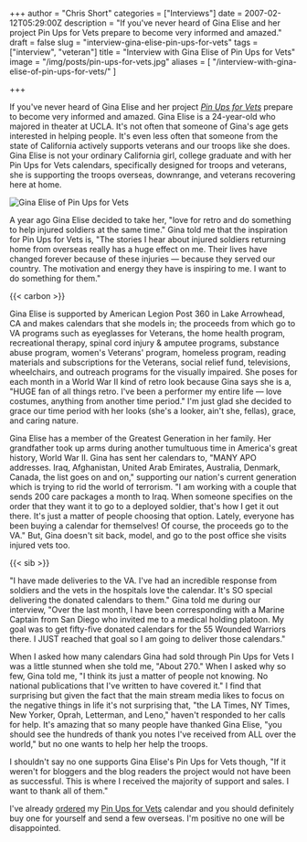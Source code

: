 +++
author = "Chris Short"
categories = ["Interviews"]
date = 2007-02-12T05:29:00Z
description = "If you've never heard of Gina Elise and her project Pin Ups for Vets prepare to become very informed and amazed."
draft = false
slug = "interview-gina-elise-pin-ups-for-vets"
tags = ["interview", "veteran"]
title = "Interview with Gina Elise of Pin Ups for Vets"
image = "/img/posts/pin-ups-for-vets.jpg"
aliases = [
    "/interview-with-gina-elise-of-pin-ups-for-vets/"
    ]

+++

If you've never heard of Gina Elise and her project [*Pin Ups for Vets*](http://www.pinupsforvets.com/) prepare to become very informed and amazed. Gina Elise is a 24-year-old who majored in theater at UCLA. It's not often that someone of Gina's age gets interested in helping people. It's even less often that someone from the state of California actively supports veterans and our troops like she does. Gina Elise is not your ordinary California girl, college graduate and with her Pin Ups for Vets calendars, specifically designed for troops and veterans, she is supporting the troops overseas, downrange, and veterans recovering here at home.

![Gina Elise of Pin Ups for Vets](/img/posts/pin-ups-for-vets-gina-elise.jpg)

A year ago Gina Elise decided to take her, "love for retro and do something to help injured soldiers at the same time." Gina told me that the inspiration for Pin Ups for Vets is, "The stories I hear about injured soldiers returning home from overseas really has a huge effect on me. Their lives have changed forever because of these injuries — because they served our country. The motivation and energy they have is inspiring to me. I want to do something for them."

{{< carbon >}}

Gina Elise is supported by American Legion Post 360 in Lake Arrowhead, CA and makes calendars that she models in; the proceeds from which go to VA programs such as eyeglasses for Veterans, the home health program, recreational therapy, spinal cord injury & amputee programs, substance abuse program, women's Veterans' program, homeless program, reading materials and subscriptions for the Veterans, social relief fund, televisions, wheelchairs, and outreach programs for the visually impaired. She poses for each month in a World War II kind of retro look because Gina says she is a, "HUGE fan of all things retro. I've been a performer my entire life — love costumes, anything from another time period." I'm just glad she decided to grace our time period with her looks (she's a looker, ain't she, fellas), grace, and caring nature.

Gina Elise has a member of the Greatest Generation in her family. Her grandfather took up arms during another tumultuous time in America's great history, World War II. Gina has sent her calendars to, "MANY APO addresses. Iraq, Afghanistan, United Arab Emirates, Australia, Denmark, Canada, the list goes on and on," supporting our nation's current generation which is trying to rid the world of terrorism. "I am working with a couple that sends 200 care packages a month to Iraq. When someone specifies on the order that they want it to go to a deployed soldier, that's how I get it out there. It's just a matter of people choosing that option. Lately, everyone has been buying a calendar for themselves! Of course, the proceeds go to the VA." But, Gina doesn't sit back, model, and go to the post office she visits injured vets too.

{{< sib >}}

"I have made deliveries to the VA. I've had an incredible response from soldiers and the vets in the hospitals love the calendar. It's SO special delivering the donated calendars to them." Gina told me during our interview, "Over the last month, I have been corresponding with a Marine Captain from San Diego who invited me to a medical holding platoon. My goal was to get fifty-five donated calendars for the 55 Wounded Warriors there. I JUST reached that goal so I am going to deliver those calendars."

When I asked how many calendars Gina had sold through Pin Ups for Vets I was a little stunned when she told me, "About 270." When I asked why so few, Gina told me, "I think its just a matter of people not knowing. No national publications that I've written to have covered it." I find that surprising but given the fact that the main stream media likes to focus on the negative things in life it's not surprising that, "the LA Times, NY Times, New Yorker, Oprah, Letterman, and Leno," haven't responded to her calls for help. It's amazing that so many people have thanked Gina Elise, "you should see the hundreds of thank you notes I've received from ALL over the world," but no one wants to help her help the troops.

I shouldn't say no one supports Gina Elise's Pin Ups for Vets though, "If it weren't for bloggers and the blog readers the project would not have been as successful. This is where I received the majority of support and sales. I want to thank all of them."

I've already [ordered](http://pinupsforvets.mybigcommerce.com/) my [Pin Ups for Vets](http://www.pinupsforvets.com/) calendar and you should definitely buy one for yourself and send a few overseas. I'm positive no one will be disappointed.


